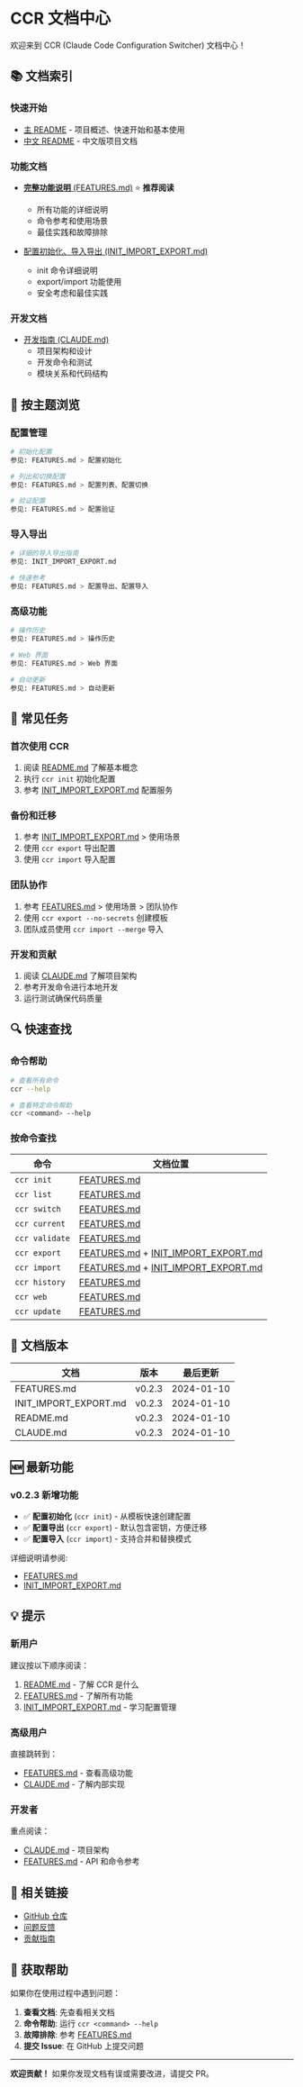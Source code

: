 # CCR 文档中心

欢迎来到 CCR (Claude Code Configuration Switcher) 文档中心！

## 📚 文档索引

### 快速开始
- [主 README](../README.md) - 项目概述、快速开始和基本使用
- [中文 README](../README_CN.md) - 中文版项目文档

### 功能文档
- [**完整功能说明** (FEATURES.md)](./FEATURES.md) ⭐ **推荐阅读**
  - 所有功能的详细说明
  - 命令参考和使用场景
  - 最佳实践和故障排除

- [配置初始化、导入导出 (INIT_IMPORT_EXPORT.md)](./INIT_IMPORT_EXPORT.md)
  - init 命令详细说明
  - export/import 功能使用
  - 安全考虑和最佳实践

### 开发文档
- [开发指南 (CLAUDE.md)](../CLAUDE.md)
  - 项目架构和设计
  - 开发命令和测试
  - 模块关系和代码结构

## 📖 按主题浏览

### 配置管理
```bash
# 初始化配置
参见: FEATURES.md > 配置初始化

# 列出和切换配置
参见: FEATURES.md > 配置列表、配置切换

# 验证配置
参见: FEATURES.md > 配置验证
```

### 导入导出
```bash
# 详细的导入导出指南
参见: INIT_IMPORT_EXPORT.md

# 快速参考
参见: FEATURES.md > 配置导出、配置导入
```

### 高级功能
```bash
# 操作历史
参见: FEATURES.md > 操作历史

# Web 界面
参见: FEATURES.md > Web 界面

# 自动更新
参见: FEATURES.md > 自动更新
```

## 🎯 常见任务

### 首次使用 CCR
1. 阅读 [README.md](../README.md) 了解基本概念
2. 执行 `ccr init` 初始化配置
3. 参考 [INIT_IMPORT_EXPORT.md](./INIT_IMPORT_EXPORT.md) 配置服务

### 备份和迁移
1. 参考 [INIT_IMPORT_EXPORT.md](./INIT_IMPORT_EXPORT.md) > 使用场景
2. 使用 `ccr export` 导出配置
3. 使用 `ccr import` 导入配置

### 团队协作
1. 参考 [FEATURES.md](./FEATURES.md) > 使用场景 > 团队协作
2. 使用 `ccr export --no-secrets` 创建模板
3. 团队成员使用 `ccr import --merge` 导入

### 开发和贡献
1. 阅读 [CLAUDE.md](../CLAUDE.md) 了解项目架构
2. 参考开发命令进行本地开发
3. 运行测试确保代码质量

## 🔍 快速查找

### 命令帮助
```bash
# 查看所有命令
ccr --help

# 查看特定命令帮助
ccr <command> --help
```

### 按命令查找

| 命令 | 文档位置 |
|------|---------|
| `ccr init` | [FEATURES.md](./FEATURES.md#1-配置初始化-init) |
| `ccr list` | [FEATURES.md](./FEATURES.md#2-配置列表-list) |
| `ccr switch` | [FEATURES.md](./FEATURES.md#3-配置切换-switch) |
| `ccr current` | [FEATURES.md](./FEATURES.md#4-当前状态-current) |
| `ccr validate` | [FEATURES.md](./FEATURES.md#5-配置验证-validate) |
| `ccr export` | [FEATURES.md](./FEATURES.md#6-配置导出-export) + [INIT_IMPORT_EXPORT.md](./INIT_IMPORT_EXPORT.md#export-命令) |
| `ccr import` | [FEATURES.md](./FEATURES.md#7-配置导入-import) + [INIT_IMPORT_EXPORT.md](./INIT_IMPORT_EXPORT.md#import-命令) |
| `ccr history` | [FEATURES.md](./FEATURES.md#8-操作历史-history) |
| `ccr web` | [FEATURES.md](./FEATURES.md#9-web-界面-web) |
| `ccr update` | [FEATURES.md](./FEATURES.md#10-自动更新-update) |

## 📝 文档版本

| 文档 | 版本 | 最后更新 |
|------|------|---------|
| FEATURES.md | v0.2.3 | 2024-01-10 |
| INIT_IMPORT_EXPORT.md | v0.2.3 | 2024-01-10 |
| README.md | v0.2.3 | 2024-01-10 |
| CLAUDE.md | v0.2.3 | 2024-01-10 |

## 🆕 最新功能

### v0.2.3 新增功能
- ✅ **配置初始化** (`ccr init`) - 从模板快速创建配置
- ✅ **配置导出** (`ccr export`) - 默认包含密钥，方便迁移
- ✅ **配置导入** (`ccr import`) - 支持合并和替换模式

详细说明请参阅:
- [FEATURES.md](./FEATURES.md)
- [INIT_IMPORT_EXPORT.md](./INIT_IMPORT_EXPORT.md)

## 💡 提示

### 新用户
建议按以下顺序阅读：
1. [README.md](../README.md) - 了解 CCR 是什么
2. [FEATURES.md](./FEATURES.md) - 了解所有功能
3. [INIT_IMPORT_EXPORT.md](./INIT_IMPORT_EXPORT.md) - 学习配置管理

### 高级用户
直接跳转到：
- [FEATURES.md](./FEATURES.md) - 查看高级功能
- [CLAUDE.md](../CLAUDE.md) - 了解内部实现

### 开发者
重点阅读：
- [CLAUDE.md](../CLAUDE.md) - 项目架构
- [FEATURES.md](./FEATURES.md) - API 和命令参考

## 🔗 相关链接

- [GitHub 仓库](https://github.com/bahayonghang/ccr)
- [问题反馈](https://github.com/bahayonghang/ccr/issues)
- [贡献指南](../README.md#contributing)

## 📮 获取帮助

如果你在使用过程中遇到问题：

1. **查看文档**: 先查看相关文档
2. **命令帮助**: 运行 `ccr <command> --help`
3. **故障排除**: 参考 [FEATURES.md](./FEATURES.md#故障排除)
4. **提交 Issue**: 在 GitHub 上提交问题

---

**欢迎贡献！** 如果你发现文档有误或需要改进，请提交 PR。
